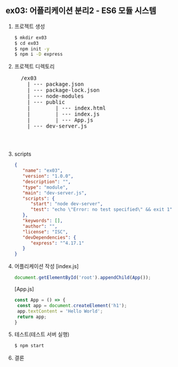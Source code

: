 ## ex03: 어플리케이션 분리2 - ES6 모듈 시스템

1. 프로젝트 생성
   ```bash
   $ mkdir ex03
   $ cd ex03
   $ npm init -y
   $ npm i -D express
   ```
2. 프로젝트 디렉토리
   <pre>
     /ex03
       | --- package.json
       | --- package-lock.json
       | --- node-modules
       | --- public
       |        | --- index.html
       |        | --- index.js
       |        | --- App.js
       | --- dev-server.js
   <pre>

3. scripts
   ```json
   {
      "name": "ex03",
      "version": "1.0.0",
      "description": "",
      "type": "module",
      "main": "dev-server.js",
      "scripts": {
         "start": "node dev-server",
         "test": "echo \"Error: no test specified\" && exit 1"
      },
      "keywords": [],
      "author": "",
      "license": "ISC",
      "devDependencies": {
         "express": "^4.17.1"
      }
   }
   ```

4. 어플리케이션 작성
   [index.js]
   ```javascript
   document.getElementById('root').appendChild(App());
   ```
   [App.js]
   ```javascript
   const App = () => {
    const app = document.createElement('h1');
    app.textContent = 'Hello World';
    return app;
   }
   ```
5. 테스트(테스트 서버 실행)
   ```bash
   $ npm start
   ```

6. 결론
   
